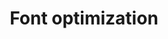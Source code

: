 ---
title: Font optimization
id: font_optimization
classes: vertically_centered
image: palms.jpg
---